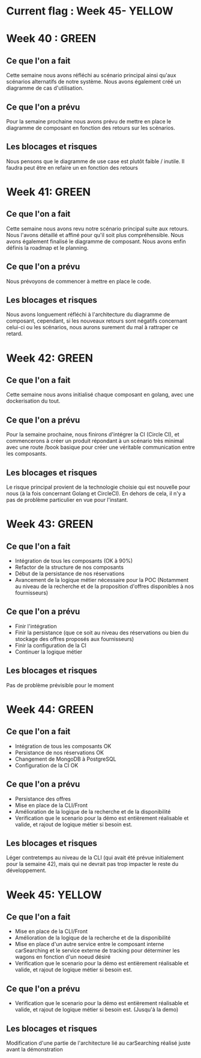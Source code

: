 # Current flag : Week 45- YELLOW

# Week 40 : GREEN

## Ce que l'on a fait
Cette semaine nous avons réfléchi au scénario principal ainsi qu'aux scénarios alternatifs de notre système. Nous avons également créé un diagramme de cas d'utilisation.

## Ce que l'on a prévu
Pour la semaine prochaine nous avons prévu de mettre en place le diagramme de composant en fonction des retours sur les scénarios. 

## Les blocages et risques
Nous pensons que le diagramme de use case est plutôt faible / inutile. Il faudra peut être en refaire un en fonction des retours

# Week 41: GREEN

## Ce que l'on a fait
Cette semaine nous avons revu notre scénario principal suite aux retours. Nous l'avons détaillé et affiné pour qu'il soit plus compréhensible. Nous avons également finalisé le diagramme de composant. Nous avons enfin définis la roadmap et le planning.

## Ce que l'on a prévu
Nous prévoyons de commencer à mettre en place le code.

## Les blocages et risques
Nous avons longuement réfléchi à l'architecture du diagramme de composant, cependant, si les nouveaux retours sont négatifs concernant celui-ci ou les scénarios, nous aurons surement du mal à rattraper ce retard.

# Week 42: GREEN

## Ce que l'on a fait

Cette semaine nous avons initialisé chaque composant en golang, avec une dockerisation du tout.

## Ce que l'on a prévu

Pour la semaine prochaine, nous finirons d'intégrer la CI (Circle CI), et commencerons à créer un produit répondant à un scénario très minimal avec une route /book basique pour créer une véritable communication entre les composants.

## Les blocages et risques

Le risque principal provient de la technologie choisie qui est nouvelle pour nous (à la fois concernant Golang et CircleCI). En dehors de cela, il n'y a pas de problème particulier en vue pour l'instant.

# Week 43: GREEN

## Ce que l'on a fait

- Intégration de tous les composants (OK à 90%)
- Refactor de la structure de nos composants
- Début de la persistance de nos réservations
- Avancement de la logique métier nécessaire pour la POC (Notamment au niveau de la recherche et de la proposition d'offres disponibles à nos fournisseurs)
 
## Ce que l'on a prévu

- Finir l'intégration
- Finir la persistance (que ce soit au niveau des réservations ou bien du stockage des offres proposés aux fournisseurs)
- Finir la configuration de la CI 
- Continuer la logique métier

## Les blocages et risques

Pas de problème prévisible pour le moment


# Week 44: GREEN

## Ce que l'on a fait

- Intégration de tous les composants OK
- Persistance de nos réservations OK
- Changement de MongoDB à PostgreSQL
- Configuration de la CI OK
 
## Ce que l'on a prévu

- Persistance des offres
- Mise en place de la CLI/Front
- Amélioration de la logique de la recherche et de la disponibilité
- Verification que le scenario pour la démo est entièrement réalisable et valide, et rajout de logique métier si besoin est.

## Les blocages et risques

Léger contretemps au niveau de la CLI (qui avait été prévue initialement pour la semaine 42), mais qui ne devrait pas trop impacter le reste du développement.

# Week 45: YELLOW

## Ce que l'on a fait

- Mise en place de la CLI/Front
- Amélioration de la logique de la recherche et de la disponibilité
- Mise en place d'un autre service entre le composant interne carSearching et le service externe de tracking pour déterminer les wagons en fonction d'un noeud désiré
- Verification que le scenario pour la démo est entièrement réalisable et valide, et rajout de logique métier si besoin est.

 
## Ce que l'on a prévu

- Verification que le scenario pour la démo est entièrement réalisable et valide, et rajout de logique métier si besoin est. (Jusqu'à la demo)

## Les blocages et risques

Modification d'une partie de l'architecture lié au carSearching réalisé juste avant la démonstration